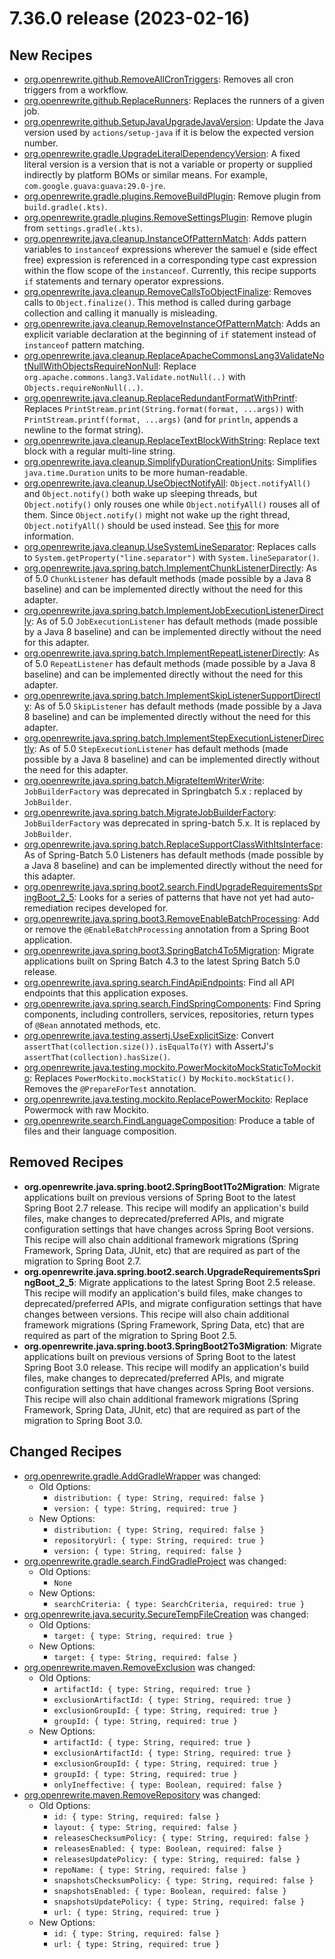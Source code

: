 # 7.36.0 release (2023-02-16)

## New Recipes
* [org.openrewrite.github.RemoveAllCronTriggers](https://docs.openrewrite.org/reference/recipes/github/removeallcrontriggers): Removes all cron triggers from a workflow. 
* [org.openrewrite.github.ReplaceRunners](https://docs.openrewrite.org/reference/recipes/github/replacerunners): Replaces the runners of a given job. 
* [org.openrewrite.github.SetupJavaUpgradeJavaVersion](https://docs.openrewrite.org/reference/recipes/github/setupjavaupgradejavaversion): Update the Java version used by `actions/setup-java` if it is below the expected version number. 
* [org.openrewrite.gradle.UpgradeLiteralDependencyVersion](https://docs.openrewrite.org/reference/recipes/gradle/upgradeliteraldependencyversion): A fixed literal version is a version that is not a variable or property or supplied indirectly by platform BOMs or similar means. For example, `com.google.guava:guava:29.0-jre`. 
* [org.openrewrite.gradle.plugins.RemoveBuildPlugin](https://docs.openrewrite.org/reference/recipes/gradle/plugins/removebuildplugin): Remove plugin from `build.gradle(.kts)`. 
* [org.openrewrite.gradle.plugins.RemoveSettingsPlugin](https://docs.openrewrite.org/reference/recipes/gradle/plugins/removesettingsplugin): Remove plugin from `settings.gradle(.kts)`. 
* [org.openrewrite.java.cleanup.InstanceOfPatternMatch](https://docs.openrewrite.org/reference/recipes/java/cleanup/instanceofpatternmatch): Adds pattern variables to `instanceof` expressions wherever the samuel e (side effect free) expression is referenced in a corresponding type cast expression within the flow scope of the `instanceof`. Currently, this recipe supports `if` statements and ternary operator expressions. 
* [org.openrewrite.java.cleanup.RemoveCallsToObjectFinalize](https://docs.openrewrite.org/reference/recipes/java/cleanup/removecallstoobjectfinalize): Removes calls to `Object.finalize()`. This method is called during garbage collection and calling it manually is misleading. 
* [org.openrewrite.java.cleanup.RemoveInstanceOfPatternMatch](https://docs.openrewrite.org/reference/recipes/java/cleanup/removeinstanceofpatternmatch): Adds an explicit variable declaration at the beginning of `if` statement instead of `instanceof` pattern matching. 
* [org.openrewrite.java.cleanup.ReplaceApacheCommonsLang3ValidateNotNullWithObjectsRequireNonNull](https://docs.openrewrite.org/reference/recipes/java/cleanup/replaceapachecommonslang3validatenotnullwithobjectsrequirenonnull): Replace `org.apache.commons.lang3.Validate.notNull(..)` with `Objects.requireNonNull(..)`. 
* [org.openrewrite.java.cleanup.ReplaceRedundantFormatWithPrintf](https://docs.openrewrite.org/reference/recipes/java/cleanup/replaceredundantformatwithprintf): Replaces `PrintStream.print(String.format(format, ...args))` with `PrintStream.printf(format, ...args)` (and for `println`, appends a newline to the format string). 
* [org.openrewrite.java.cleanup.ReplaceTextBlockWithString](https://docs.openrewrite.org/reference/recipes/java/cleanup/replacetextblockwithstring): Replace text block with a regular multi-line string. 
* [org.openrewrite.java.cleanup.SimplifyDurationCreationUnits](https://docs.openrewrite.org/reference/recipes/java/cleanup/simplifydurationcreationunits): Simplifies `java.time.Duration` units to be more human-readable. 
* [org.openrewrite.java.cleanup.UseObjectNotifyAll](https://docs.openrewrite.org/reference/recipes/java/cleanup/useobjectnotifyall): `Object.notifyAll()` and `Object.notify()` both wake up sleeping threads, but `Object.notify()` only rouses one while `Object.notifyAll()` rouses all of them. Since `Object.notify()` might not wake up the right thread, `Object.notifyAll()` should be used instead. See [this](https://wiki.sei.cmu.edu/confluence/display/java/THI02-J.+Notify+all+waiting+threads+rather+than+a+single+thread) for more information. 
* [org.openrewrite.java.cleanup.UseSystemLineSeparator](https://docs.openrewrite.org/reference/recipes/java/cleanup/usesystemlineseparator): Replaces calls to `System.getProperty("line.separator")` with `System.lineSeparator()`. 
* [org.openrewrite.java.spring.batch.ImplementChunkListenerDirectly](https://docs.openrewrite.org/reference/recipes/java/spring/batch/implementchunklistenerdirectly): As of 5.0 `ChunkListener` has default methods (made possible by a Java 8 baseline) and can be implemented directly without the need for this adapter. 
* [org.openrewrite.java.spring.batch.ImplementJobExecutionListenerDirectly](https://docs.openrewrite.org/reference/recipes/java/spring/batch/implementjobexecutionlistenerdirectly): As of 5.0 `JobExecutionListener` has default methods (made possible by a Java 8 baseline) and can be implemented directly without the need for this adapter. 
* [org.openrewrite.java.spring.batch.ImplementRepeatListenerDirectly](https://docs.openrewrite.org/reference/recipes/java/spring/batch/implementrepeatlistenerdirectly): As of 5.0 `RepeatListener` has default methods (made possible by a Java 8 baseline) and can be implemented directly without the need for this adapter. 
* [org.openrewrite.java.spring.batch.ImplementSkipListenerSupportDirectly](https://docs.openrewrite.org/reference/recipes/java/spring/batch/implementskiplistenersupportdirectly): As of 5.0 `SkipListener` has default methods (made possible by a Java 8 baseline) and can be implemented directly without the need for this adapter. 
* [org.openrewrite.java.spring.batch.ImplementStepExecutionListenerDirectly](https://docs.openrewrite.org/reference/recipes/java/spring/batch/implementstepexecutionlistenerdirectly): As of 5.0 `StepExecutionListener` has default methods (made possible by a Java 8 baseline) and can be implemented directly without the need for this adapter. 
* [org.openrewrite.java.spring.batch.MigrateItemWriterWrite](https://docs.openrewrite.org/reference/recipes/java/spring/batch/migrateitemwriterwrite): `JobBuilderFactory` was deprecated in Springbatch 5.x : replaced by `JobBuilder`. 
* [org.openrewrite.java.spring.batch.MigrateJobBuilderFactory](https://docs.openrewrite.org/reference/recipes/java/spring/batch/migratejobbuilderfactory): `JobBuilderFactory` was deprecated in spring-batch 5.x. It is replaced by `JobBuilder`. 
* [org.openrewrite.java.spring.batch.ReplaceSupportClassWithItsInterface](https://docs.openrewrite.org/reference/recipes/java/spring/batch/replacesupportclasswithitsinterface): As of Spring-Batch 5.0 Listeners has default methods (made possible by a Java 8 baseline) and can be implemented directly without the need for this adapter. 
* [org.openrewrite.java.spring.boot2.search.FindUpgradeRequirementsSpringBoot_2_5](https://docs.openrewrite.org/reference/recipes/java/spring/boot2/search/findupgraderequirementsspringboot_2_5): Looks for a series of patterns that have not yet had auto-remediation recipes developed for.
* [org.openrewrite.java.spring.boot3.RemoveEnableBatchProcessing](https://docs.openrewrite.org/reference/recipes/java/spring/boot3/removeenablebatchprocessing): Add or remove the `@EnableBatchProcessing` annotation from a Spring Boot application. 
* [org.openrewrite.java.spring.boot3.SpringBatch4To5Migration](https://docs.openrewrite.org/reference/recipes/java/spring/boot3/springbatch4to5migration): Migrate applications built on Spring Batch 4.3 to the latest Spring Batch 5.0 release. 
* [org.openrewrite.java.spring.search.FindApiEndpoints](https://docs.openrewrite.org/reference/recipes/java/spring/search/findapiendpoints): Find all API endpoints that this application exposes. 
* [org.openrewrite.java.spring.search.FindSpringComponents](https://docs.openrewrite.org/reference/recipes/java/spring/search/findspringcomponents): Find Spring components, including controllers, services, repositories, return types of `@Bean` annotated methods, etc. 
* [org.openrewrite.java.testing.assertj.UseExplicitSize](https://docs.openrewrite.org/reference/recipes/java/testing/assertj/useexplicitsize): Convert `assertThat(collection.size()).isEqualTo(Y)` with AssertJ's `assertThat(collection).hasSize()`. 
* [org.openrewrite.java.testing.mockito.PowerMockitoMockStaticToMockito](https://docs.openrewrite.org/reference/recipes/java/testing/mockito/powermockitomockstatictomockito): Replaces `PowerMockito.mockStatic()` by `Mockito.mockStatic()`. Removes the `@PrepareForTest` annotation. 
* [org.openrewrite.java.testing.mockito.ReplacePowerMockito](https://docs.openrewrite.org/reference/recipes/java/testing/mockito/replacepowermockito): Replace Powermock with raw Mockito. 
* [org.openrewrite.search.FindLanguageComposition](https://docs.openrewrite.org/reference/recipes/search/findlanguagecomposition): Produce a table of files and their language composition. 

## Removed Recipes
* **org.openrewrite.java.spring.boot2.SpringBoot1To2Migration**: Migrate applications built on previous versions of Spring Boot to the latest Spring Boot 2.7 release. This recipe will modify an application's build files, make changes to deprecated/preferred APIs, and migrate configuration settings that have changes across Spring Boot versions. This recipe will also chain additional framework migrations (Spring Framework, Spring Data, JUnit, etc) that are required as part of the migration to Spring Boot 2.7.
* **org.openrewrite.java.spring.boot2.search.UpgradeRequirementsSpringBoot_2_5**: Migrate applications to the latest Spring Boot 2.5 release. This recipe will modify an application's build files, make changes to deprecated/preferred APIs, and migrate configuration settings that have changes between versions. This recipe will also chain additional framework migrations (Spring Framework, Spring Data, etc) that are required as part of the migration to Spring Boot 2.5.
* **org.openrewrite.java.spring.boot3.SpringBoot2To3Migration**: Migrate applications built on previous versions of Spring Boot to the latest Spring Boot 3.0 release. This recipe will modify an application's build files, make changes to deprecated/preferred APIs, and migrate configuration settings that have changes across Spring Boot versions. This recipe will also chain additional framework migrations (Spring Framework, Spring Data, JUnit, etc) that are required as part of the migration to Spring Boot 3.0.

## Changed Recipes
* [org.openrewrite.gradle.AddGradleWrapper](https://docs.openrewrite.org/reference/recipes/gradle/addgradlewrapper) was changed:
  * Old Options:
    * `distribution: { type: String, required: false }`
    * `version: { type: String, required: true }`
  * New Options:
    * `distribution: { type: String, required: false }`
    * `repositoryUrl: { type: String, required: true }`
    * `version: { type: String, required: false }`
* [org.openrewrite.gradle.search.FindGradleProject](https://docs.openrewrite.org/reference/recipes/gradle/search/findgradleproject) was changed:
  * Old Options:
    * `None`
  * New Options:
    * `searchCriteria: { type: SearchCriteria, required: true }`
* [org.openrewrite.java.security.SecureTempFileCreation](https://docs.openrewrite.org/reference/recipes/java/security/securetempfilecreation) was changed:
  * Old Options:
    * `target: { type: String, required: true }`
  * New Options:
    * `target: { type: String, required: false }`
* [org.openrewrite.maven.RemoveExclusion](https://docs.openrewrite.org/reference/recipes/maven/removeexclusion) was changed:
  * Old Options:
    * `artifactId: { type: String, required: true }`
    * `exclusionArtifactId: { type: String, required: true }`
    * `exclusionGroupId: { type: String, required: true }`
    * `groupId: { type: String, required: true }`
  * New Options:
    * `artifactId: { type: String, required: true }`
    * `exclusionArtifactId: { type: String, required: true }`
    * `exclusionGroupId: { type: String, required: true }`
    * `groupId: { type: String, required: true }`
    * `onlyIneffective: { type: Boolean, required: false }`
* [org.openrewrite.maven.RemoveRepository](https://docs.openrewrite.org/reference/recipes/maven/removerepository) was changed:
  * Old Options:
    * `id: { type: String, required: false }`
    * `layout: { type: String, required: false }`
    * `releasesChecksumPolicy: { type: String, required: false }`
    * `releasesEnabled: { type: Boolean, required: false }`
    * `releasesUpdatePolicy: { type: String, required: false }`
    * `repoName: { type: String, required: false }`
    * `snapshotsChecksumPolicy: { type: String, required: false }`
    * `snapshotsEnabled: { type: Boolean, required: false }`
    * `snapshotsUpdatePolicy: { type: String, required: false }`
    * `url: { type: String, required: true }`
  * New Options:
    * `id: { type: String, required: false }`
    * `url: { type: String, required: true }`